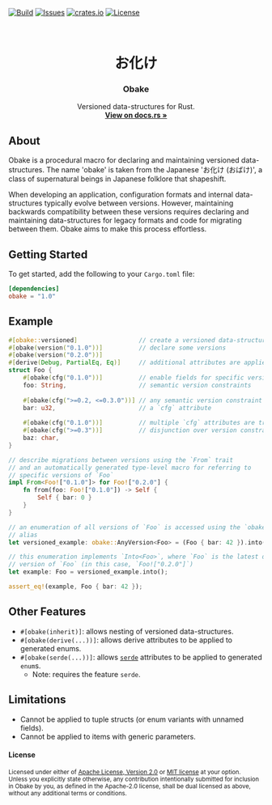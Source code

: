 [![Build](https://github.com/doctorn/obake/actions/workflows/obake.yml/badge.svg)](https://github.com/doctorn/obake/actions/workflows/obake.yml)
[![Issues][issues-shield]][issues-url]
[![crates.io][crates-io-shield]][crates-io-url]
[![License][license-shield]][license-url]

<br />
<p align="center">
  <h1 align="center">お化け</h1>
  <h3 align="center">Obake</h3>

  <p align="center">
    Versioned data-structures for Rust.
    <br />
    <a href="https://docs.rs/obake/"><strong>View on docs.rs »</strong></a>
  </p>
</p>

## About

Obake is a procedural macro for declaring and maintaining versioned data-structures. The name
'obake' is taken from the Japanese 'お化け (おばけ)', a class of supernatural beings in
Japanese folklore that shapeshift.

When developing an application, configuration formats and internal data-structures typically evolve
between versions. However, maintaining backwards compatibility between these versions requires
declaring and maintaining data-structures for legacy formats and code for migrating between them.
Obake aims to make this process effortless.

## Getting Started

To get started, add the following to your `Cargo.toml` file:

```toml
[dependencies]
obake = "1.0"
```

## Example

```rust
#[obake::versioned]                 // create a versioned data-structure
#[obake(version("0.1.0"))]          // declare some versions
#[obake(version("0.2.0"))]
#[derive(Debug, PartialEq, Eq)]     // additional attributes are applied to all versions
struct Foo {
    #[obake(cfg("0.1.0"))]          // enable fields for specific versions with
    foo: String,                    // semantic version constraints
   
    #[obake(cfg(">=0.2, <=0.3.0"))] // any semantic version constraint can appear in
    bar: u32,                       // a `cfg` attribute 
   
    #[obake(cfg("0.1.0"))]          // multiple `cfg` attributes are treated as a
    #[obake(cfg(">=0.3"))]          // disjunction over version constraints
    baz: char,
}

// describe migrations between versions using the `From` trait
// and an automatically generated type-level macro for referring to
// specific versions of `Foo`
impl From<Foo!["0.1.0"]> for Foo!["0.2.0"] {
    fn from(foo: Foo!["0.1.0"]) -> Self {
        Self { bar: 0 }
    }
}

// an enumeration of all versions of `Foo` is accessed using the `obake::AnyVersion` type
// alias
let versioned_example: obake::AnyVersion<Foo> = (Foo { bar: 42 }).into();

// this enumeration implements `Into<Foo>`, where `Foo` is the latest declared
// version of `Foo` (in this case, `Foo!["0.2.0"]`)
let example: Foo = versioned_example.into();

assert_eq!(example, Foo { bar: 42 });
```

## Other Features

- `#[obake(inherit)]`: allows nesting of versioned data-structures.
- `#[obake(derive(...))]`: allows derive attributes to be applied to generated enums.
- `#[obake(serde(...))]`: allows [`serde`](https://serde.rs) attributes to be applied to
  generated `enum`s.
  - Note: requires the feature `serde`.

## Limitations

- Cannot be applied to tuple structs (or enum variants with unnamed fields).
- Cannot be applied to items with generic parameters.

#### License

<sup>
Licensed under either of <a href="LICENSE-APACHE">Apache License, Version
2.0</a> or <a href="LICENSE-MIT">MIT license</a> at your option.
</sup>

<br>

<sub>
Unless you explicitly state otherwise, any contribution intentionally submitted
for inclusion in Obake by you, as defined in the Apache-2.0 license, shall be
dual licensed as above, without any additional terms or conditions.
</sub>

[crates-io-shield]: https://img.shields.io/crates/v/obake
[crates-io-url]: https://crates.io/crates/obake
[issues-shield]: https://img.shields.io/github/issues/doctorn/obake.svg
[issues-url]: https://github.com/doctorn/obake/issues
[license-shield]: https://img.shields.io/crates/l/obake
[license-url]: https://github.com/doctorn/obake/blob/main/LICENSE-APACHE


